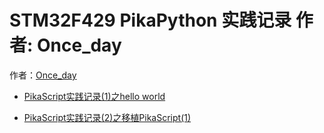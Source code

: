 # STM32F429 PikaPython 实践记录 作者: Once_day

作者：[Once_day](https://blog.csdn.net/Once_day)
- [PikaScript实践记录(1)之hello world](https://blog.csdn.net/Once_day/article/details/126552628)

- [PikaScript实践记录(2)之移植PikaScript(1)](https://blog.csdn.net/Once_day/article/details/126697158)
